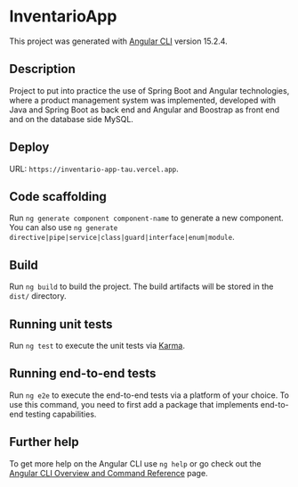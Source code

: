 # InventarioApp

This project was generated with [Angular CLI](https://github.com/angular/angular-cli) version 15.2.4.

## Description

Project to put into practice the use of Spring Boot and Angular technologies, where a product management system was implemented, developed with Java and Spring Boot as back end and Angular and Boostrap as front end and on the database side MySQL.

## Deploy

URL: `https://inventario-app-tau.vercel.app`.

## Code scaffolding

Run `ng generate component component-name` to generate a new component. You can also use `ng generate directive|pipe|service|class|guard|interface|enum|module`.

## Build

Run `ng build` to build the project. The build artifacts will be stored in the `dist/` directory.

## Running unit tests

Run `ng test` to execute the unit tests via [Karma](https://karma-runner.github.io).

## Running end-to-end tests

Run `ng e2e` to execute the end-to-end tests via a platform of your choice. To use this command, you need to first add a package that implements end-to-end testing capabilities.

## Further help

To get more help on the Angular CLI use `ng help` or go check out the [Angular CLI Overview and Command Reference](https://angular.io/cli) page.
